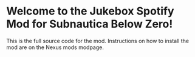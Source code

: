 # Welcome to the Jukebox Spotify Mod for Subnautica Below Zero!

This is the full source code for the mod. Instructions on how to install the mod are on the Nexus mods modpage.